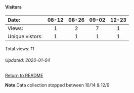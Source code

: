 


#### Visitors
Date:   |         08-12   |       08-26   |  09-02  |  12-23
|:---   |:---:    |:---:  |:---:  |:---:
Views:  |         1       |       2       |  7      |  1
Unique  vistors:  |       1       |       1  |      1  |      1

Total views: 11
###### Updated: 2020-01-04

[Return to README](https://github.com/BradleyA/dmonitor#traffic)

**Note**  Data collection stopped between 10/14 & 12/9
